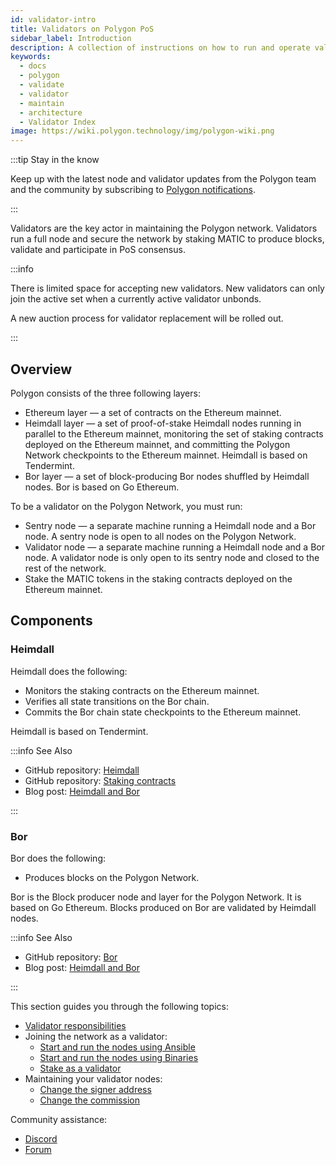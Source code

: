 ```yaml
---
id: validator-intro
title: Validators on Polygon PoS
sidebar_label: Introduction
description: A collection of instructions on how to run and operate validator nodes on the Polygon Network
keywords:
  - docs
  - polygon
  - validate
  - validator
  - maintain
  - architecture
  - Validator Index
image: https://wiki.polygon.technology/img/polygon-wiki.png
---
```


:::tip Stay in the know

Keep up with the latest node and validator updates from the Polygon team and the community by subscribing to [Polygon notifications](https://polygon.technology/notifications/).

:::

Validators are the key actor in maintaining the Polygon network. Validators run a full node and secure 
the network by staking MATIC to produce blocks, validate and participate in PoS consensus.

:::info

There is limited space for accepting new validators. New validators can only join the active set when a currently active validator unbonds.

A new auction process for validator replacement will be rolled out.

:::

## Overview

Polygon consists of the three following layers:

* Ethereum layer — a set of contracts on the Ethereum mainnet.
* Heimdall layer — a set of proof-of-stake Heimdall nodes running in parallel to the Ethereum mainnet, monitoring the set of staking contracts deployed on the Ethereum mainnet, and committing the Polygon Network checkpoints to the Ethereum mainnet. Heimdall is based on Tendermint.
* Bor layer — a set of block-producing Bor nodes shuffled by Heimdall nodes. Bor is based on Go Ethereum.

To be a validator on the Polygon Network, you must run:

* Sentry node — a separate machine running a Heimdall node and a Bor node. A sentry node is open to all nodes on the Polygon Network.
* Validator node — a separate machine running a Heimdall node and a Bor node. A validator node is only open to its sentry node and closed to the rest of the network.
* Stake the MATIC tokens in the staking contracts deployed on the Ethereum mainnet.

## Components

### Heimdall

Heimdall does the following:

* Monitors the staking contracts on the Ethereum mainnet.
* Verifies all state transitions on the Bor chain.
* Commits the Bor chain state checkpoints to the Ethereum mainnet.

Heimdall is based on Tendermint.

:::info See Also

* GitHub repository: [Heimdall](https://github.com/maticnetwork/heimdall)
* GitHub repository: [Staking contracts](https://github.com/maticnetwork/contracts/tree/master/contracts/staking)
* Blog post: [Heimdall and Bor](https://blog.polygon.technology/heimdall-and-bor/)

:::

### Bor

Bor does the following:

* Produces blocks on the Polygon Network.

Bor is the Block producer node and layer for the Polygon Network. It is based on Go Ethereum. Blocks produced on Bor are validated by Heimdall nodes.

:::info See Also

* GitHub repository: [Bor](https://github.com/maticnetwork/bor)
* Blog post: [Heimdall and Bor](https://blog.polygon.technology/heimdall-and-bor/)

:::

This section guides you through the following topics:

* [Validator responsibilities](validator-responsibilities.md)
* Joining the network as a validator:
  * [Start and run the nodes using Ansible](/operate/validator/run-validator-ansible.md)
  * [Start and run the nodes using Binaries](/operate/validator/run-validator-binaries.md)
  * [Stake as a validator](/operate/validator/validator-staking-operations.md)
* Maintaining your validator nodes:
  * [Change the signer address](/operate/validator/change-signer-address.md)
  * [Change the commission](/operate/validator/validator-commission-operations.md)

Community assistance:

* [Discord](https://discord.com/invite/0xPolygon)
* [Forum](https://forum.polygon.technology/)

